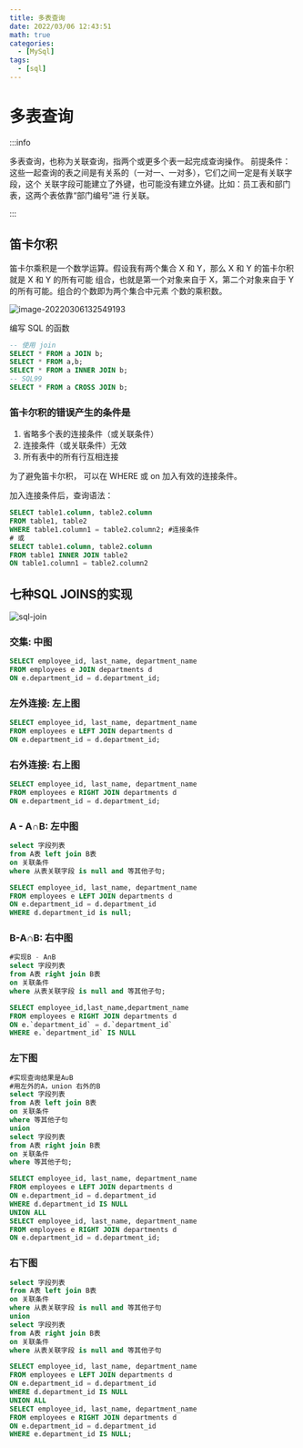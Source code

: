 ```yaml
---
title: 多表查询
date: 2022/03/06 12:43:51
math: true
categories:
  - [MySql]
tags:
  - [sql]
---
```

# 多表查询

:::info

多表查询，也称为关联查询，指两个或更多个表一起完成查询操作。 前提条件：这些一起查询的表之间是有关系的（一对一、一对多），它们之间一定是有关联字段，这个 关联字段可能建立了外键，也可能没有建立外键。比如：员工表和部门表，这两个表依靠“部门编号”进 行关联。

:::

## 笛卡尔积

笛卡尔乘积是一个数学运算。假设我有两个集合 X 和 Y，那么 X 和 Y 的笛卡尔积就是 X 和 Y 的所有可能 组合，也就是第一个对象来自于 X，第二个对象来自于 Y 的所有可能。组合的个数即为两个集合中元素 个数的乘积数。

 ![image-20220306132549193](https://fastly.jsdelivr.net/gh/xiaou66/picture@master/image/1646548783131image-20220306132549193.png)

编写 SQL 的函数
```sql
-- 使用 join
SELECT * FROM a JOIN b;
SELECT * FROM a,b;
SELECT * FROM a INNER JOIN b;
-- SQL99
SELECT * FROM a CROSS JOIN b;
```

### 笛卡尔积的错误产生的条件是

1. 省略多个表的连接条件（或关联条件）
2. 连接条件（或关联条件）无效
3. 所有表中的所有行互相连接

为了避免笛卡尔积， 可以在 WHERE 或 on 加入有效的连接条件。

加入连接条件后，查询语法：

```sql
SELECT table1.column, table2.column
FROM table1, table2
WHERE table1.column1 = table2.column2; #连接条件
# 或
SELECT table1.column, table2.column
FROM table1 INNER JOIN table2
ON table1.column1 = table2.column2
```

## 七种SQL JOINS的实现

![sql-join](https://fastly.jsdelivr.net/gh/xiaou66/picture@master/image/1646548790140sql-join.png)

### 交集: 中图

```sql
SELECT employee_id, last_name, department_name
FROM employees e JOIN departments d
ON e.department_id = d.department_id;
```

### 左外连接: 左上图

```sql
SELECT employee_id, last_name, department_name
FROM employees e LEFT JOIN departments d
ON e.department_id = d.department_id;
```

### 右外连接: 右上图

```sql
SELECT employee_id, last_name, department_name
FROM employees e RIGHT JOIN departments d
ON e.department_id = d.department_id;
```

### A - A∩B: 左中图

```sql
select 字段列表
from A表 left join B表
on 关联条件
where 从表关联字段 is null and 等其他子句;
```

```sql
SELECT employee_id, last_name, department_name
FROM employees e LEFT JOIN departments d
ON e.department_id = d.department_id
WHERE d.department_id is null;
```

### B-A∩B: 右中图

```sql
#实现B - A∩B
select 字段列表
from A表 right join B表
on 关联条件
where 从表关联字段 is null and 等其他子句;
```

```sql
SELECT employee_id,last_name,department_name
FROM employees e RIGHT JOIN departments d
ON e.`department_id` = d.`department_id`
WHERE e.`department_id` IS NULL
```

### 左下图

```sql
#实现查询结果是A∪B
#用左外的A，union 右外的B
select 字段列表
from A表 left join B表
on 关联条件
where 等其他子句
union
select 字段列表
from A表 right join B表
on 关联条件
where 等其他子句;
```

```sql
SELECT employee_id, last_name, department_name
FROM employees e LEFT JOIN departments d
ON e.department_id = d.department_id
WHERE d.department_id IS NULL
UNION ALL
SELECT employee_id, last_name, department_name
FROM employees e RIGHT JOIN departments d
ON e.department_id = d.department_id;
```

### 右下图

```sql
select 字段列表
from A表 left join B表
on 关联条件
where 从表关联字段 is null and 等其他子句
union
select 字段列表
from A表 right join B表
on 关联条件
where 从表关联字段 is null and 等其他子句
```

```sql
SELECT employee_id, last_name, department_name
FROM employees e LEFT JOIN departments d
ON e.department_id = d.department_id
WHERE d.department_id IS NULL
UNION ALL
SELECT employee_id, last_name, department_name
FROM employees e RIGHT JOIN departments d
ON e.department_id = d.department_id
WHERE e.department_id IS NULL;
```

